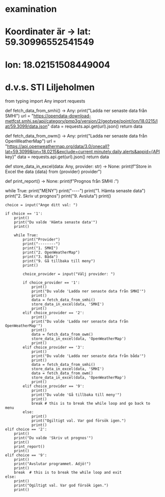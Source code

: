 # examination
# Koordinater är →  lat: 59.30996552541549
#                   lon: 18.02151508449004
#                   d.v.s. STI Liljeholmen

from typing import Any
import requests


def fetch_data_from_smhi() -> Any:
    print("Ladda ner senaste data från SMHI")
    url = "https://opendata-download-metfcst.smhi.se/api/category/pmp3g/version/2/geotype/point/lon/18.0215/lat/59.3099/data.json"
    data = requests.api.get(url).json()
    return data

def fetch_data_from_owm() -> Any:
    print("Ladda ner senaste data från OpenWeatherMap")
    url = "https://api.openweathermap.org/data/3.0/onecall?lat=59.3099&lon=18.0215&exclude=current,minutely,daily,alerts&appid={API key}"
    data = requests.api.get(url).json()
    return data

def store_data_in_excel(data: Any, provider: str) -> None:
    print(f"Store in Excel the data {data} from {provider} provider")


def print_report() -> None:
    print(f"Prognos från SMHI <datum>:")

while True:
    print("MENY")
    print("----")
    print("1. Hämta senaste data")
    print("2. Skriv ut prognos")
    print("9. Avsluta")
    print()

    choice = input("Ange ditt val: ")

    if choice == '1':
        print()
        print("Du valde 'Hämta senaste data'")
        print()
        
        while True:
            print("Provider")
            print("--------")
            print("1. SMHI")
            print("2. OpenWeatherMap")
            print("3. Båda")
            print("9. Gå tillbaka till meny")
            print()

            choice_provider = input("Välj provider: ")

            if choice_provider == '1':
                print()
                print("Du valde 'Ladda ner senaste data från SMHI'")
                print()
                data = fetch_data_from_smhi()
                store_data_in_excel(data, 'SMHI')
                print()
            elif choice_provider == '2':
                print()
                print("Du valde 'Ladda ner senaste data från OpenWeatherMap'")
                print()
                data = fetch_data_from_owm()
                store_data_in_excel(data, 'OpenWeatherMap')
                print()
            elif choice_provider == '3':
                print()
                print("Du valde 'Ladda ner senaste data från båda'")
                print()
                data = fetch_data_from_smhi()
                store_data_in_excel(data, 'SMHI')
                data = fetch_data_from_owm()
                store_data_in_excel(data, 'OpenWeatherMap')
                print()
            elif choice_provider == '9':
                print()
                print("Du valde 'Gå tillbaka till meny'")
                print()
                break # this is to break the while loop and go back to menu
            else:
                print()
                print("Ogiltigt val. Var god försök igen.")
                print()
    elif choice == '2':
        print()
        print("Du valde 'Skriv ut prognos'")
        print()
        print_report()
        print()
    elif choice == '9':
        print()
        print("Avslutar programmet. Adjö!")
        print()
        break  # this is to break the while loop and exit
    else:
        print()
        print("Ogiltigt val. Var god försök igen.")
        print()
